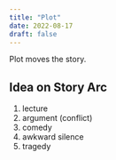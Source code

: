 ```yaml
---
title: "Plot"
date: 2022-08-17
draft: false
---
```


Plot moves the story.

## Idea on Story Arc

1. lecture
2. argument (conflict)
3. comedy
4. awkward silence
5. tragedy
